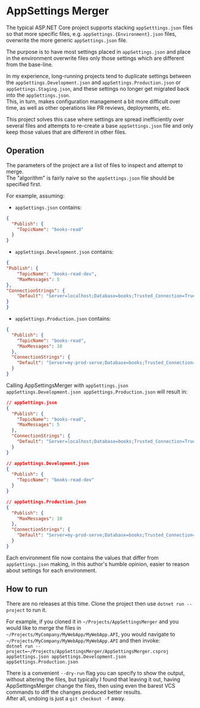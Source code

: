 # AppSettings Merger

The typical ASP.NET Core project supports stacking `appSetttings.json` files
so that more specific files, e.g. `appSettings.{Environment}.json` files, overwrite
the more generic `appSettings.json` file.

The purpose is to have most settings placed in `appSettings.json` and
place in the environment overwrite files only those settings which are different
from the base-line.

In my experience, long-running projects tend to duplicate settings between the
`appSettings.Development.json` and `appSettings.Production.json`
or `appSettings.Staging.json`, and these settings no longer get migrated back
into the `appSettings.json`.  
This, in turn, makes configuration management a bit more difficult over time,
as well as other operations like PR reviews, deployments, etc.

This project solves this case where settings are spread inefficiently over several
files and attempts to re-create a base `appSettings.json` file and only keep
those values that are different in other files.

## Operation

The parameters of the project are a list of files to inspect and attempt to merge.  
The "algorithm" is fairly naive so the `appSettings.json` file should be specified first.

For example, assuming:

* `appSettings.json` contains:

```json
{
  "Publish": {
    "TopicName": "books-read"
  }
}
```

* `appSettings.Development.json` contains:

```json
{
"Publish": {
    "TopicName": "books-read-dev",
    "MaxMessages": 5
},
"ConnectionStrings": {
    "Default": "Server=localhost;Database=books;Trusted_Connection=True"
}
}
```

* `appSettings.Production.json` contains:

```json
{
  "Publish": {
    "TopicName": "books-read",
    "MaxMessages": 10
  },
  "ConnectionStrings": {
    "Default": "Server=my-prod-serve;Database=books;Trusted_Connection=True"
  }
}
```

Calling AppSettingsMerger with
`appSettings.json appSettings.Development.json appSettings.Production.json`
will result in:

```json
// appSettings.json
{
  "Publish": {
    "TopicName": "books-read",
    "MaxMessages": 5
  },
  "ConnectionStrings": {
    "Default": "Server=localhost;Database=books;Trusted_Connection=True"
  }
}

// appSettings.Development.json
{
  "Publish": {
    "TopicName": "books-read-dev"
  }
}

// appSettings.Production.json
{
  "Publish": {
    "MaxMessages": 10
  },
  "ConnectionStrings": {
    "Default": "Server=my-prod-serve;Database=books;Trusted_Connection=True"
  }
}
```

Each environment file now contains the values that differ from `appSettings.json`
making, in this author's humble opinion, easier to reason about settings for each
environment.

## How to run

There are no releases at this time. Clone the project then use `dotnet run --project`
to run it.

For example, if you cloned it in `~/Projects/AppSettingsMerger` and you would like
to merge the files in `~/Projects/MyCompany/MyWebApp/MyWebApp.API`,
you would navigate to `~/Projects/MyCompany/MyWebApp/MyWebApp.API` and then
invoke:  
`dotnet run --project=~/Projects/AppSettingsMerger/AppSettingsMerger.csproj appSettings.json appSettings.Development.json appSettings.Production.json`

There is a convenient `--dry-run` flag you can specify to show the output, without
altering the files, but typically I found that leaving it out, having AppSettingsMerger
change the files, then using even the barest VCS commands to diff the changes
produced better results.  
After all, undoing is just a `git checkout -f` away.